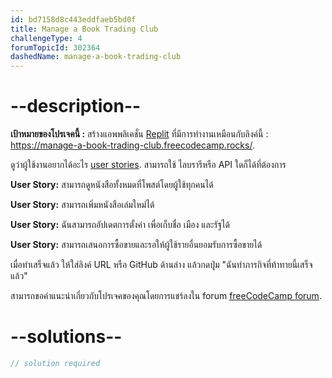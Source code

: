 ```yaml
---
id: bd7158d8c443eddfaeb5bd0f
title: Manage a Book Trading Club
challengeType: 4
forumTopicId: 302364
dashedName: manage-a-book-trading-club
---
```


# --description--

**เป้าหมายของโปรเจคนี้ :** สร้างแอพพลิเคชั่น [Replit](https://replit.com/) ที่มีการทำงานเหมือนกับลิงค์นี้ : <https://manage-a-book-trading-club.freecodecamp.rocks/>.

ดูว่าผู้ใช้งานอยากได้อะไร [user stories](https://en.wikipedia.org/wiki/User_story). สามารถใช้ ไลบรารีหรือ API ใดก็ได้ที่ต้องการ

**User Story:** สามารถดูหนังสือทั้งหมดที่โพสต์โดยผู้ใช้ทุกคนได้

**User Story:** สามารถเพิ่มหนังสือเล่มใหม่ได้

**User Story:** ฉันสามารถอัปเดตการตั้งค่า เพื่อเก็บชื่อ เมือง และรัฐได้

**User Story:** สามารถเสนอการซื้อขายและรอให้ผู้ใช้รายอื่นยอมรับการซื้อขายได้

เมื่อทำเสร็จแล้ว ให้ใส่ลิงค์ URL หรือ GitHub ด้านล่าง แล้วกดปุุ่ม "ฉันทำภารกิจที่ท้าทายนี้เสร็จแล้ว"

สามารถขอคำแนะนำเกี่ยวกับโปรเจคของคุณโดยการแชร์ลงใน forum [freeCodeCamp forum](https://forum.freecodecamp.org/c/project-feedback/409).

# --solutions--

```js
// solution required
```
